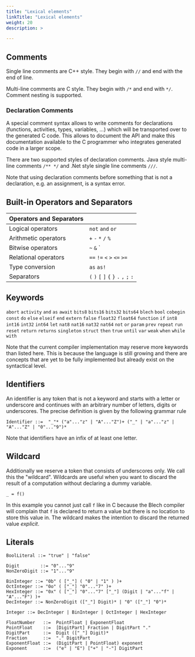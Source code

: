 ```yaml
---
title: "Lexical elements"
linkTitle: "Lexical elements"
weight: 20
description: >

---
```



## Comments
Single line comments are C++ style. They begin with `//` and end with the end of line.

Multi-line comments are C style. They begin with `/*` and end with `*/`. 
Comment nesting is supported.

### Declaration Comments
A special comment syntax allows to write comments for declarations (functions, activities, types, variables, ...) which will be transported over to the generated C code.
This allows to document the API and make this documentation available to the C programmer who integrates generated code in a larger scope.

There are two supported styles of declaration comments.
Java style multi-line comments `/** */` and .Net style single line comments `///`.

Note that using declaration comments before something that is not a declaration, e.g. an assignment, is a syntax error.

## Built-in Operators and Separators

| Operators and Separators | |
| --- | --- |
| Logical operators | `not` `and` `or`
| Arithmetic operators | `+` `-` `*` `/` `%` 
| Bitwise operators | `~` `&` `|` `^` `>>` `<<`
| Relational operators | `==` `!=` `<` `>` `<=` `>=`
| Type conversion | `as` `as!`
| Separators | `(` `)` `[` `]` `{` `}` `.` `,` `;` `:` 


## Keywords

`abort`
`activity`
`and`
`as` 
`await`
`bits8`
`bits16` 
`bits32`
`bits64`
`blech`
`bool`
`cobegin`
`const`
`do`
`else`
`elseif`
`end`
`extern`
`false`
`float32`
`float64`
`function`
`if`
`int8`
`int16`
`int32`
`int64`
`let`
`nat8`
`nat16`
`nat32`
`nat64`
`not`
`or`
`param`
`prev`
`repeat`
`run`
`reset`
`return`
`returns`
`singleton`
`struct`
`then`
`true`
`until`
`var`
`weak`
`when`
`while`
`with`

Note that the current compiler implementation may reserve more keywords than listed here.
This is because the language is still growing and there are concepts that are yet to be fully implemented but already exist on the syntactical level.

## Identifiers
An identifier is any token that is not a keyword and starts with a letter or underscore and continues with an arbitrary number of letters, digits or underscores.
The precise definition is given by the following grammar rule

```abnf
Identifier ::=  "_"* ("a"..."z" | "A"..."Z")+ ("_" | "a"..."z" | "A"..."Z" | "0"..."9")*
```
Note that identifiers have an infix of at least one letter.

## Wildcard
Additionally we reserve a token that consists of underscores only.
We call this the "wildcard". Wildcards are useful when you want to discard the result of a computation without declaring a dummy variable.

```blech
_ = f()
```
In this example you cannot just call `f` like in C because the Blech compiler will complain that `f` is declared to return a value but there is no location to store this value in. The wildcard makes the intention to discard the returned value *explicit*.

## Literals

```abnf
BoolLiteral ::= "true" | "false"

Digit        ::= "0"..."9"
NonZeroDigit ::= "1"..."9"

BinInteger ::= "0b" ( ["_"] ( "0" | "1" ) )+
OctInteger ::= "0o" ( ["_"] "0"..."7" )+
HexInteger ::= "0x" ( ["_"] "0"..."7" ["_"] (Digit | "a"..."f" | "A"..."F") )+  
DecInteger ::= NonZeroDigit (["_"] Digit)* | "0" (["_"] "0")*

Integer ::= DecInteger | BinInteger | OctInteger | HexInteger

FloatNumber   ::=  PointFloat | ExponentFloat
PointFloat    ::=  [DigitPart] Fraction | DigitPart "."
DigitPart     ::=  Digit (["_"] Digit)*
Fraction      ::=  "." DigitPart
ExponentFloat ::=  (DigitPart | PointFloat) exponent
Exponent      ::=  ("e" | "E") ["+" | "-"] DigitPart
```